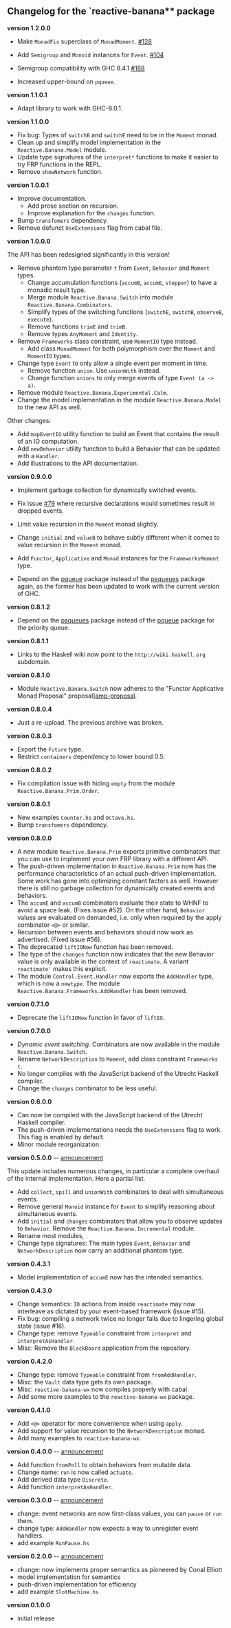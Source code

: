 Changelog for the `reactive-banana** package
-------------------------------------------

**version 1.2.0.0**

* Make `MonadFix` superclass of `MonadMoment`. [#128][]
* Add `Semigroup` and `Monoid` instances for `Event`. [#104][]
* Semigroup compatibility with GHC 8.4.1 [#168][]
* Increased upper-bound on `pqueue`.

  [#128]: https://github.com/HeinrichApfelmus/reactive-banana/pull/128
  [#104]: https://github.com/HeinrichApfelmus/reactive-banana/issues/104
  [#168]: https://github.com/HeinrichApfelmus/reactive-banana/pull/168

**version 1.1.0.1**

* Adapt library to work with GHC-8.0.1.

**version 1.1.0.0**

* Fix bug: Types of `switchB` and `switchE` need to be in the `Moment` monad.
* Clean up and simplify model implementation in the `Reactive.Banana.Model` module.
* Update type signatures of the `interpret*` functions to make it easier to try FRP functions in the REPL.
* Remove `showNetwork` function.

**version 1.0.0.1**

* Improve documentation.
    * Add prose section on recursion.
    * Improve explanation for the `changes` function.
* Bump `transfomers` dependency.
* Remove defunct `UseExtensions` flag from cabal file.

**version 1.0.0.0**

The API has been redesigned significantly in this version!

* Remove phantom type parameter `t` from `Event`, `Behavior` and `Moment` types.
    * Change accumulation functions (`accumB`, `accumE`, `stepper`) to have a monadic result type.
    * Merge module `Reactive.Banana.Switch` into module `Reactive.Banana.Combinators`.
    * Simplify types of the switching functions (`switchE`, `switchB`, `observeB`, `execute`).
    * Remove functions `trimE` and `trimB`.
    * Remove types `AnyMoment` and `Identity`.
* Remove `Frameworks` class constraint, use `MomentIO` type instead.
    * Add class `MonadMoment` for both polymorphism over the `Moment` and `MomentIO` types.
* Change type `Event` to only allow a single event per moment in time.
    * Remove function `union`. Use `unionWith` instead.
    * Change function `unions` to only merge events of type `Event (a -> a)`.
* Remove module `Reactive.Banana.Experimental.Calm`.
* Change the model implementation in the module `Reactive.Banana.Model` to the new API as well.

Other changes:

* Add `mapEventIO` utility function to build an Event that contains the result of an IO computation.
* Add `newBehavior` utility function to build a Behavior that can be updated with a `Handler`.
* Add illustrations to the API documentation.

**version 0.9.0.0**

* Implement garbage collection for dynamically switched events.
* Fix issue [#79][] where recursive declarations would sometimes result in dropped events.
* Limit value recursion in the `Moment` monad slightly.
* Change `initial` and `valueB` to behave subtly different when it comes to value recursion in the `Moment` monad.
* Add `Functor`, `Applicative` and `Monad` instances for the `FrameworksMoment` type.
* Depend on the [pqueue][] package instead of the [psqueues][] package again, as the former has been updated to work with the current version of GHC.

  [#79]: https://github.com/HeinrichApfelmus/reactive-banana/issues/79

**version 0.8.1.2**

* Depend on the [psqueues][] package instead of the [pqueue][] package for the priority queue.

  [psqueues]: https://hackage.haskell.org/package/psqueues
  [pqueue]: http://hackage.haskell.org/package/pqueue

**version 0.8.1.1**

* Links to the Haskell wiki now point to the `http://wiki.haskell.org` subdomain.

**version 0.8.1.0**

* Module `Reactive.Banana.Switch` now adheres to the "Functor Applicative Monad Proposal" proposal][amp-proposal].

  [amp-proposal]: https://wiki.haskell.org/Functor-Applicative-Monad_Proposal

**version 0.8.0.4**

* Just a re-upload. The previous archive was broken.

**version 0.8.0.3**

* Export the `Future` type.
* Restrict `containers` dependency to lower bound 0.5.

**version 0.8.0.2**

* Fix compilation issue with hiding `empty` from the module `Reactive.Banana.Prim.Order`.

**version 0.8.0.1**

* New examples `Counter.hs` and `Octave.hs`.
* Bump `transfomers` dependency.

**version 0.8.0.0**

* A new module `Reactive.Banana.Prim` exports primitive combinators that you can use to implement your own FRP library with a different API.
* The push-driven implementation in `Reactive.Banana.Prim` now has the performance characteristics of an actual push-driven implementation. Some work has gone into optimizing constant factors as well. However there is still no garbage collection for dynamically created events and behaviors.
* The `accumE` and `accumB` combinators evaluate their state to WHNF to avoid a space leak. (Fixes issue #52). On the other hand, `Behavior` values are evaluated on demanded, i.e. only when required by the apply combinator `<@>` or similar.
* Recursion between events and behaviors should now work as advertised. (Fixed issue #56).
* The deprecated `liftIONow` function has been removed.
* The type of the `changes` function now indicates that the new Behavior value is only available in the context of `reactimate`. A variant `reactimate'` makes this explicit.
* The module `Control.Event.Handler` now exports the `AddHandler` type, which is now a `newtype`. The module `Reactive.Banana.Frameworks.AddHandler` has been removed.

**version 0.7.1.0**

* Deprecate the `liftIONow` function in favor of `liftIO`.

**version 0.7.0.0**

* *Dynamic event switching*. Combinators are now available in the module `Reactive.Banana.Switch`.
* Rename `NetworkDescription` to `Moment`, add class constraint `Frameworks t`.
* No longer compiles with the JavaScript backend of the Utrecht Haskell compiler.
* Change the `changes` combinator to be less useful.

**version 0.6.0.0**

* Can now be compiled with the JavaScript backend of the Utrecht Haskell compiler.
* The push-driven implementations needs the `UseExtensions` flag to work. This flag is enabled by default.
* Minor module reorganization.

**version 0.5.0.0** -- [announcement](http://apfelmus.nfshost.com/blog/2012/03/25-frp-banana-0-5.html)

This update includes numerous changes, in particular a complete overhaul of the internal implementation. Here a partial list.

* Add `collect`, `spill` and `unionWith` combinators to deal with simultaneous events.
* Remove general `Monoid` instance for `Event` to simplify reasoning about simultaneous events.
* Add `initial` and `changes` combinators that allow you to observe updates to `Behavior`. Remove the `Reactive.Banana.Incremental` module.
* Rename most modules,
* Change type signatures: The main types `Event`, `Behavior` and `NetworkDescription` now carry an additional phantom type.

**version 0.4.3.1**

* Model implementation of `accumE` now has the intended semantics.

**version 0.4.3.0**

* Change semantics: `IO` actions from inside `reactimate` may now interleave as dictated by your event-based framework (issue #15).
* Fix bug: compiling a network twice no longer fails due to lingering global state (issue #16).
* Change type: remove `Typeable` constraint from `interpret` and `interpretAsHandler`.
* Misc: Remove the `BlackBoard` application from the repository.

**version 0.4.2.0**

* Change type: remove `Typeable` constraint from `fromAddHandler`.
* Misc: the `Vault` data type gets its own package.
* Misc: `reactive-banana-wx` now compiles properly with cabal.
* Add some more examples to the `reactive-banana-wx` package.

**version 0.4.1.0**

* Add `<@>` operator for more convenience when using `apply`.
* Add support for value recursion to the `NetworkDescription` monad.
* Add many examples to `reactive-banana-wx`.

**version 0.4.0.0** -- [announcement](http://apfelmus.nfshost.com/blog/2011/07/07-frp-banana-0-4.html)

* Add function `fromPoll` to obtain behaviors from mutable data.
* Change name: `run` is now called `actuate`.
* Add derived data type `Discrete`.
* Add function `interpretAsHandler`.

**version 0.3.0.0** -- [announcement](http://apfelmus.nfshost.com/blog/2011/06/22-frp-banana-0-3.html)

* change: event networks are now first-class values, you can `pause` or `run` them.
* change type: `AddHandler` now expects a way to unregister event handlers.
* add example `RunPause.hs`

**version 0.2.0.0** -- [announcement](http://apfelmus.nfshost.com/blog/2011/06/22-frp-banana-0-2.html)

* change: now implements proper semantics as pioneered by Conal Elliott
* model implementation for semantics
* push-driven implementation for efficiency
* add example `SlotMachine.hs`

**version 0.1.0.0**

* initial release

